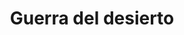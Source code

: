 ﻿---
title: "Guerra del desierto"
permalink: periodes_660.html
layout: periode
dataInici: 1940-06-11
dataFi: 1943-02-04
sidebar: periodes
pares:
  - 362:
    title: "Frente Mediterráneo"
    dataInici: "(1940-06-10)"
    dataFi: "(1943-05-16)"

fills:
  - 1019:
    title: "Operación Compass"
    dataInici: "(1940-12-09)"
    dataFi: "(1941-02-09)"

  - 980:
    title: "Batalla de Bir Hakeim"
    dataInici: "(1942-05-26)"
    dataFi: "(1942-06-11)"

  - 991:
    title: "Batalla de Gazala"
    dataInici: "(1942-05-26)"
    dataFi: "(1942-06-21)"

  - 754:
    title: "Primera Batalla de El Alamein"
    dataInici: "(1942-07-01)"
    dataFi: "(1942-07-27)"

  - 993:
    title: "Operación Antorcha"
    dataInici: "(1942-11-08)"
    dataFi: "(1942-11-16)"

jocsPrincipals:
  - title: "Triumph and Fall of the Desert Fox"
    bggId: 9790
    dataInici: 
    dataFi: 

  - title: "Shifting Sands"
    bggId: 11949
    dataInici: 
    dataFi: 

  - title: "Rommel in the Desert"
    bggId: 84
    dataInici: 
    dataFi: 

  - title: "The Campaign for North Africa"
    bggId: 4815
    dataInici: 
    dataFi: 

jocsEscenaris:
  - title: "The Legend Begins"
    bggId: 4884

  - title: "Tunisia"
    bggId: 4204
    dataInici: 1942-11
    dataFi: 1943-05

  - title: "Gazala-Tobruk"
    bggId: 20950
    dataInici: 1942-05-27
    dataFi: 1942-06-21

  - title: "Panzer Armee Afrika"
    bggId: 5035
    dataInici: 1941-04
    dataFi: 1942-11

  - title: "OCS. Reluctant Enemies"
    bggId: 103339
    dataInici: 1941-01
    dataFi: 1941-07

  - title: "OCS. Tunisia II"
    bggId: 193238
    dataInici: 1942-11
    dataFi: 1943-05

  - title: "Battle for North Africa: War in the Desert, 1940-42"
    bggId: 5039
    dataInici: 1940
    dataFi: 1942

  - title: "Afrika (second edition)"
    bggId: 24070
    dataInici: 
    dataFi: 

  - title: "DAK2"
    bggId: 12234
    dataInici: 
    dataFi: 

  - title: "The Desert Fox"
    bggId: 8325
    dataInici: 
    dataFi: 

  - title: "Kasserine"
    bggId: 2298
    dataInici: 1943-02
    dataFi: 

  - title: "Patton's First Victory: Tunisia"
    bggId: 88006
    dataInici: 
    dataFi: 

  - title: "8th Army: Operation Crusader"
    bggId: 6814
    dataInici: 
    dataFi: 

  - title: "Afrika Korps"
    bggId: 2259
    dataInici: 
    dataFi: 

  - title: "Duel in the Desert: Rommel's Campaign in North Africa"
    bggId: 5927
    dataInici: 
    dataFi: 

  - title: "Tobruk:  Tank Battles in North Africa 1942"
    bggId: 5455
    dataInici: 
    dataFi: 

  - title: "Totensonntag"
    bggId: 31697
    dataInici: 
    dataFi: 

jocsEpoca:
jocsEpocaEscenaris:
  - title: "Field Commander: Rommel"
    bggId: 28829
    escenari: "North Africa 1941"
    dataInici: 1941
    dataFi: 

---
